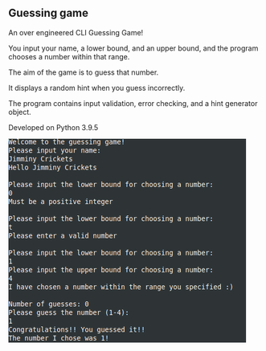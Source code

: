 ## Guessing game

An over engineered CLI Guessing Game!

You input your name, a lower bound, and an upper bound, and the program chooses a number within that range.

The aim of the game is to guess that number.

It displays a random hint when you guess incorrectly.

The program contains input validation, error checking, and a hint generator object.

Developed on Python 3.9.5

![console-demo](https://github.com/jgpersy/Guessing-Game/blob/master/console.png)
